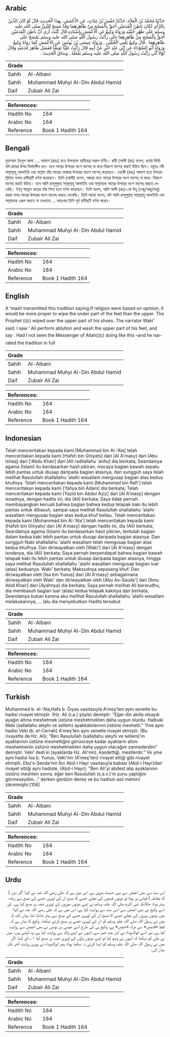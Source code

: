 ## Arabic


<div dir="rtl" lang="ar" style={{fontSize:'larger',backgroundColor:'#f8f9fa',padding:20}}>
حَدَّثَنَا مُحَمَّدُ بْنُ الْعَلاَءِ، حَدَّثَنَا حَفْصُ بْنُ غِيَاثٍ، عَنِ الأَعْمَشِ، بِهَذَا الْحَدِيثِ قَالَ لَوْ كَانَ الدِّينُ بِالرَّأْىِ لَكَانَ بَاطِنُ الْقَدَمَيْنِ أَحَقَّ بِالْمَسْحِ مِنْ ظَاهِرِهِمَا وَقَدْ مَسَحَ النَّبِيُّ صلى الله عليه وسلم عَلَى ظَهْرِ خُفَّيْهِ وَرَوَاهُ وَكِيعٌ عَنِ الأَعْمَشِ بِإِسْنَادِهِ قَالَ كُنْتُ أُرَى أَنَّ بَاطِنَ الْقَدَمَيْنِ أَحَقُّ بِالْمَسْحِ مِنْ ظَاهِرِهِمَا حَتَّى رَأَيْتُ رَسُولَ اللَّهِ صلى الله عليه وسلم يَمْسَحُ عَلَى ظَاهِرِهِمَا ‏.‏ قَالَ وَكِيعٌ يَعْنِي الْخُفَّيْنِ ‏.‏ وَرَوَاهُ عِيسَى بْنُ يُونُسَ عَنِ الأَعْمَشِ كَمَا رَوَاهُ وَكِيعٌ وَرَوَاهُ أَبُو السَّوْدَاءِ عَنِ ابْنِ عَبْدِ خَيْرٍ عَنْ أَبِيهِ قَالَ رَأَيْتُ عَلِيًّا تَوَضَّأَ فَغَسَلَ ظَاهِرَ قَدَمَيْهِ وَقَالَ لَوْلاَ أَنِّي رَأَيْتُ رَسُولَ اللَّهِ صلى الله عليه وسلم يَفْعَلُهُ ‏.‏ وَسَاقَ الْحَدِيثَ ‏.‏
</div>
<div style={{backgroundColor:'#f8f9fa',padding:20, marginBottom: 10}}><table> <thead> <tr> <th>Grade</th> <th></th> </tr> </thead> <tbody> <tr><td>Sahih</td><td>Al-Albani</td></tr><tr><td>Sahih</td><td>Muhammad Muhyi Al-Din Abdul Hamid</td></tr><tr><td>Daif</td><td>Zubair Ali Zai</td></tr></tbody></table><table> <thead> <tr> <th>References:</th> <th></th> </tr> </thead> <tbody><tr><td>Hadith No</td><td>164</td></tr><tr><td>Arabic No</td><td>164</td></tr><tr><td>Reference</td><td>Book 1 Hadith 164</td></tr></tbody></table></div>

## Bengali


<div dir="ltr" lang="bn" style={{fontSize:'larger',backgroundColor:'#f8f9fa',padding:20}}>
মুহাম্মাদ ইবনুল আলা .... আমাশ (রহঃ) হতে উপরোক্ত হাদীছের অরূপ বর্ণিত। রাবী (আলী (রাঃ) বলেন, ধর্মের ভিত্তি যদি রায়ের উপর নির্ভরশীল হত- তবে পায়ের উপরের অংশ মাসেহ্ না করে নিম্নাংশ মাসেহ্ করাই উচিত ছিল। বস্তুতঃ নবী সাল্লাল্লাহু আলাইহি ওয়া সাল্লাম তাঁর পায়ের মোজার উপরের অংশে মাসেহ্ করেছেন। ওয়াকী (রহঃ) আমাশ হতে উপরোল্লিখিত সনদে হাদীছটি বর্ণনা করেছেন। তিনি (আলী) বলেন, আমার মতে পায়ের উপরের অংশ মাসেহ্ না করে- নিম্নাংশ মাসেহ্ করাই উচিত। তবে আমি রাসূলুল্লাহ্ সাল্লাল্লাহু আলাইহি ওয়া সাল্লামকে পায়ের উপরের অংশ মাসেহ্ করতে দেখেছি। ইবনু আবূদে খায়ের তাঁর পিতা হতে বর্ণনা করেছেন। তিনি বলেন, আমি আলী (রাঃ)-কে উযূ (ওজু/অজু/অযু) করার সময় পায়ের উপরের অংশ মাসেহ্ করতে দেখেছি। তিনি আরো বলেন, যদি আমি রাসূলুল্লাহ্ সাল্লাল্লাহু আলাইহি ওয়া সাল্লামকে এরূপ করতে না দেখতাম ... অতঃপর তিনি পূর্ব হাদীছটি বর্ণনা করেন।
</div>
<div style={{backgroundColor:'#f8f9fa',padding:20, marginBottom: 10}}><table> <thead> <tr> <th>Grade</th> <th></th> </tr> </thead> <tbody> <tr><td>Sahih</td><td>Al-Albani</td></tr><tr><td>Sahih</td><td>Muhammad Muhyi Al-Din Abdul Hamid</td></tr><tr><td>Daif</td><td>Zubair Ali Zai</td></tr></tbody></table><table> <thead> <tr> <th>References:</th> <th></th> </tr> </thead> <tbody><tr><td>Hadith No</td><td>164</td></tr><tr><td>Arabic No</td><td>164</td></tr><tr><td>Reference</td><td>Book 1 Hadith 164</td></tr></tbody></table></div>

## English


<div dir="ltr" lang="en" style={{fontSize:'larger',backgroundColor:'#f8f9fa',padding:20}}>
A ‘mash transmitted this tradition saying:If religion were based on opinion, it would be more proper to wipe the under part of the feet than the upper. The Prophet (ﷺ) wiped over the upper part of his shoes. The narrator Waki’ said: I saw ‘ Ali perform ablution and wash the upper part of his feet, and say : Had I not seen the Messenger of Allah(ﷺ) doing like this –and he narrated the tradition in full
</div>
<div style={{backgroundColor:'#f8f9fa',padding:20, marginBottom: 10}}><table> <thead> <tr> <th>Grade</th> <th></th> </tr> </thead> <tbody> <tr><td>Sahih</td><td>Al-Albani</td></tr><tr><td>Sahih</td><td>Muhammad Muhyi Al-Din Abdul Hamid</td></tr><tr><td>Daif</td><td>Zubair Ali Zai</td></tr></tbody></table><table> <thead> <tr> <th>References:</th> <th></th> </tr> </thead> <tbody><tr><td>Hadith No</td><td>164</td></tr><tr><td>Arabic No</td><td>164</td></tr><tr><td>Reference</td><td>Book 1 Hadith 164</td></tr></tbody></table></div>

## Indonesian


<div dir="ltr" lang="id" style={{fontSize:'larger',backgroundColor:'#f8f9fa',padding:20}}>
Telah menceritakan kepada kami [Muhammad bin Al-'Ala] telah menceritakan kepada kami [Hafsh bin Ghiyats] dari [Al A'masy] dari [Abu Ishaq] dari ['Abdu Khair] dari [Ali radliallahu 'anhu] dia berkata; Seandainya agama (Islam) itu berdasarkan hasil pikiran, niscaya bagian bawah sepatu lebih pantas untuk diusap daripada bagian atasnya, dan sungguh saya telah melihat Rasulullah shallallahu 'alaihi wasallam mengusap bagian atas kedua khufnya. Telah menceritakan kepada kami [Muhammad bin Rafi'] telah menceritakan kepada kami [Yahya bin Adam] dia berkata; Telah menceritakan kepada kami [Yazid bin Abdul Aziz] dari [Al A'masy] dengan isnadnya, dengan hadits ini, dia (Ali) berkata; Saya tidak pernah membayangkan kecuali bahwa bagian bahwa kedua telapak kaki itu lebih pantas untuk dibasuh, sampai saya melihat Rasulullah shallallahu 'alaihi wasallam mengusap bagian atas kedua khuf beliau. Telah menceritakan kepada kami [Muhammad bin Al-'Ala'] telah menceritakan kepada kami [Hafsh bin Ghiyats] dari [Al A'masy] dengan hadits ini, dia (Ali) berkata; Seandainya agama (Islam) itu berdasarkan hasil pikiran, tentulah bagian dalam kedua kaki lebih pantas untuk diusap daripada bagian atasnya. Dan sungguh Nabi shallallahu 'alaihi wasallam telah mengusap bagian atas kedua khufnya. Dan diriwayatkan oleh [Waki'] dari [Al A'masy] dengan isndanya, dia (Ali) berkata; Saya pernah berpendapat bahwa bagian bawah telapak kaki itu lebih pantas untuk diusap daripada bagian atasnya, hingga saya melihat Rasulullah shallallahu 'alaihi wasallam mengusap bagian luar (atas) keduanya. Waki' berkata; Maksudnya sepasang khuf. Dan diriwayatkan oleh [Isa bin Yunus] dari [Al A'masy] sebagaimana diriwayatkan oleh Waki' dan diriwayatkan oleh [Abu As-Sauda'] dari [Ibnu Abdi Khair] dari [Ayahnya] dia berkata; Saya pernah melihat Ali berwudhu, dia membasuh bagian luar (atas) kedua telapak kakinya dan berkata, Seandainya bukan karena aku melihat Rasulullah shallallahu 'alaihi wasallam melakukannya, … lalu dia menyebutkan Hadits tersebut
</div>
<div style={{backgroundColor:'#f8f9fa',padding:20, marginBottom: 10}}><table> <thead> <tr> <th>Grade</th> <th></th> </tr> </thead> <tbody> <tr><td>Sahih</td><td>Al-Albani</td></tr><tr><td>Sahih</td><td>Muhammad Muhyi Al-Din Abdul Hamid</td></tr><tr><td>Daif</td><td>Zubair Ali Zai</td></tr></tbody></table><table> <thead> <tr> <th>References:</th> <th></th> </tr> </thead> <tbody><tr><td>Hadith No</td><td>164</td></tr><tr><td>Arabic No</td><td>164</td></tr><tr><td>Reference</td><td>Book 1 Hadith 164</td></tr></tbody></table></div>

## Turkish


<div dir="ltr" lang="tr" style={{fontSize:'larger',backgroundColor:'#f8f9fa',padding:20}}>
Muhammed b. el-'Ala,Hafs b. Ğıyas vasıtasıyla A'meş'ten aynı senetle bu hadisi rivayet etmiştir. (Hz. Ali (r.a.) şöyle) demiştir: "Eğer din akılla olsaydı ayağın altına meshetmek üstüne meshetmekten daha uygun olurdu. Halbuki Nebi (sallallahu aleyhi ve sellem) ayakkabılarının üstüne meshetti." Yine aynı hadisi Veki (b. el-Cerrah) A'meş'ten aynı senetle rivayet etmiştir. (Bu rivayette de Hz. Ali); "Ben Rasulullah (sallallahu aleyhi ve sellem)'in ayaklarının üstüne meshettiğini görünceye kadar ayakların altını meshetmenin üstünü meshetmekten daha uygun olacağını zannederdim" demiştir. Veki’ dedi ki (ayaklarda Hz. Ali'nin), kasdettiği, mestlerdir." Ve yine aynı hadisi İsa b. Yunus, Veki'nin (A'meş'ten) rivayet ettiği gibi rivayet etmiştir. Ebu's-Sevda'nın İbn Abd-i Hayr vasıtasıyla babası (Abd-i Hayr)dan rivayet ettiği aynı hadiste, (Abd-i Hayr); "Ben Ali'yi abdest alıp ayaklarının üstünü meshten sonra, eğer ben Rasulullah (s.a.v.)'in şunu yaptığını görmeseydim..." derken gördüm demiş ve bu hadisin asıl metnini zikretmiştir.[106]
</div>
<div style={{backgroundColor:'#f8f9fa',padding:20, marginBottom: 10}}><table> <thead> <tr> <th>Grade</th> <th></th> </tr> </thead> <tbody> <tr><td>Sahih</td><td>Al-Albani</td></tr><tr><td>Sahih</td><td>Muhammad Muhyi Al-Din Abdul Hamid</td></tr><tr><td>Daif</td><td>Zubair Ali Zai</td></tr></tbody></table><table> <thead> <tr> <th>References:</th> <th></th> </tr> </thead> <tbody><tr><td>Hadith No</td><td>164</td></tr><tr><td>Arabic No</td><td>164</td></tr><tr><td>Reference</td><td>Book 1 Hadith 164</td></tr></tbody></table></div>

## Urdu


<div dir="rtl" lang="ur" style={{fontSize:'larger',backgroundColor:'#f8f9fa',padding:20}}>
اس سند سے بھی اعمش سے یہی حدیث مروی ہے، اس میں ہے کہ علی رضی اللہ عنہ نے کہا: اگر دین ( کا معاملہ ) قیاس پر ہوتا تو دونوں قدموں کے نچلے حصے کا مسح ان کے اوپری حصے کے مسح سے زیادہ بہتر ہوتا، حالانکہ نبی اکرم صلی اللہ علیہ وسلم نے اپنے دونوں موزوں کے اوپری حصہ پر مسح کیا ہے۔ اور اسے وکیع نے بھی اعمش سے اسی سند سے روایت کیا ہے، اس میں ہے کہ علی رضی اللہ عنہ نے کہا: میں دونوں پیروں کے نچلے حصے کا مسح ان کے اوپری حصے کے مسح سے بہتر جانتا تھا، یہاں تک کہ میں نے رسول اللہ صلی اللہ علیہ وسلم کو ان کے اوپری حصے پر مسح کرتے دیکھا۔ وکیع کا بیان ہے کہ لفظ «قدمين» سے مراد «خفين» ہے، وکیع ہی کی طرح اسے عیسیٰ بن یونس نے بھی اعمش سے روایت کیا ہے، نیز اسے ابوالسوداء نے ابن عبد خیر سے، انہوں نے اپنے والد سے روایت کیا ہے، وہ کہتے ہیں: میں نے علی کو دیکھا کہ انہوں نے وضو کیا تو اپنے دونوں پاؤں کے اوپری حصہ پر مسح کیا ۱؎ اور کہا: اگر میں نے رسول اللہ صلی اللہ علیہ وسلم کو ایسا کرتے نہ دیکھا ہوتا، پھر ابوالسوداء نے پوری روایت آخر تک بیان کی۔
</div>
<div style={{backgroundColor:'#f8f9fa',padding:20, marginBottom: 10}}><table> <thead> <tr> <th>Grade</th> <th></th> </tr> </thead> <tbody> <tr><td>Sahih</td><td>Al-Albani</td></tr><tr><td>Sahih</td><td>Muhammad Muhyi Al-Din Abdul Hamid</td></tr><tr><td>Daif</td><td>Zubair Ali Zai</td></tr></tbody></table><table> <thead> <tr> <th>References:</th> <th></th> </tr> </thead> <tbody><tr><td>Hadith No</td><td>164</td></tr><tr><td>Arabic No</td><td>164</td></tr><tr><td>Reference</td><td>Book 1 Hadith 164</td></tr></tbody></table></div>